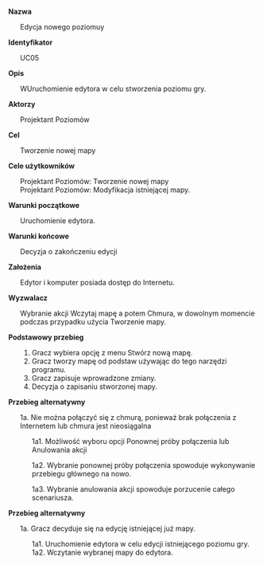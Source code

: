 <b>Nazwa</b>

<ul>Edycja nowego poziomuy</ul>

<b>Identyfikator</b>

<ul>UC05</ul>

<b>Opis</b>

<ul>WUruchomienie edytora w celu stworzenia poziomu gry.</ul>

<b>Aktorzy</b>

<ul>Projektant Poziomów</ul>

<b>Cel</b>

<ul>Tworzenie nowej mapy</ul>


<b>Cele użytkowników</b>
<ul>

   Projektant Poziomów: Tworzenie nowej mapy</br>
  Projektant Poziomów: Modyfikacja istniejącej mapy. 

</ul>
<b>Warunki początkowe</b>

<ul>
Uruchomienie edytora.
</ul>

<b>Warunki końcowe</b>

<ul>
Decyzja o zakończeniu edycji
</ul>

<b>Założenia</b>

<ul>
Edytor i komputer posiada dostęp do Internetu.
</ul>


<b>Wyzwalacz</b>

<ul>
Wybranie akcji Wczytaj mapę a potem Chmura, w dowolnym momencie podczas przypadku użycia Tworzenie mapy.
</ul>

<b>Podstawowy przebieg</b>
<ul>

1.	Gracz wybiera opcję z menu Stwórz nową mapę.</br>
2.	Gracz tworzy mapę od podstaw używając do tego narzędzi programu.</br>
3.	Gracz zapisuje wprowadzone zmiany. </br>
4.	Decyzja o zapisaniu stworzonej mapy.</br>
</ul>
<b>Przebieg alternatywny</b>
<ul>

1a.	Nie można połączyć się z chmurą, ponieważ brak połączenia z Internetem lub chmura jest nieosiągalna<br>

<ul>
1a1.	Możliwość wyboru opcji Ponownej próby połączenia lub Anulowania akcji<br>


1a2.	Wybranie ponownej próby połączenia spowoduje wykonywanie przebiegu głównego na nowo.<br>


1a3. Wybranie anulowania akcji spowoduje porzucenie całego scenariusza.<br>
</ul>
</ul>
<b>Przebieg alternatywny</b>

<ul>
1a. Gracz decyduje się na edycję istniejącej już mapy.</br>

<ul>
1a1. Uruchomienie edytora w celu edycji istniejącego poziomu gry.</br>
1a2. Wczytanie wybranej mapy do edytora.</br>
</ul>
</ul>

